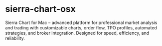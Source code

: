 # sierra-chart-osx
Sierra Chart for Mac – advanced platform for professional market analysis and trading with customizable charts, order flow, TPO profiles, automated strategies, and broker integration. Designed for speed, efficiency, and reliability.
